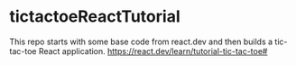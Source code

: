 # tictactoeReactTutorial

This repo starts with some base code from react.dev and then builds a tic-tac-toe React application.
https://react.dev/learn/tutorial-tic-tac-toe#

